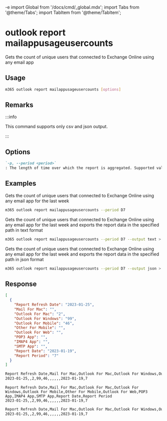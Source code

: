 -e <!-- DISCLAIMER: All secrets, passwords, and sensitive values in this document are examples only and not real credentials. -->
import Global from '/docs/cmd/_global.mdx';
import Tabs from '@theme/Tabs';
import TabItem from '@theme/TabItem';

# outlook report mailappusageusercounts

Gets the count of unique users that connected to Exchange Online using any email app

## Usage

```sh
m365 outlook report mailappusageusercounts [options]
```

## Remarks

:::info

This command supports only csv and json output.

:::

## Options

```md definition-list
`-p, --period <period>`
: The length of time over which the report is aggregated. Supported values `D7`, `D30`, `D90`, `D180`.
```

<Global />

## Examples

Gets the count of unique users that connected to Exchange Online using any email app for the last week

```sh
m365 outlook report mailappusageusercounts --period D7
```

Gets the count of unique users that connected to Exchange Online using any email app for the last week and exports the report data in the specified path in text format

```sh
m365 outlook report mailappusageusercounts --period D7 --output text > "mailappusageusercounts.txt"
```

Gets the count of unique users that connected to Exchange Online using any email app for the last week and exports the report data in the specified path in json format

```sh
m365 outlook report mailappusageusercounts --period D7 --output json > "mailappusageusercounts.json"
```

## Response

<Tabs>
  <TabItem value="JSON">

  ```json
  [
    {
      "Report Refresh Date": "2023-01-25",
      "Mail For Mac": "",
      "Outlook For Mac": "2",
      "Outlook For Windows": "99",
      "Outlook For Mobile": "46",
      "Other For Mobile": "",
      "Outlook For Web": "",
      "POP3 App": "",
      "IMAP4 App": "",
      "SMTP App": "",
      "Report Date": "2023-01-19",
      "Report Period": "7"
    }
  ]
  ```

  </TabItem>
  <TabItem value="Text">

  ```txt
  Report Refresh Date,Mail For Mac,Outlook For Mac,Outlook For Windows,Outlook For Mobile,Other For Mobile,Outlook For Web,POP3 App,IMAP4 App,SMTP App,Report Date,Report Period
  2023-01-25,,2,99,46,,,,,,2023-01-19,7
  ```

  </TabItem>
  <TabItem value="CSV">

  ```csv
  Report Refresh Date,Mail For Mac,Outlook For Mac,Outlook For Windows,Outlook For Mobile,Other For Mobile,Outlook For Web,POP3 App,IMAP4 App,SMTP App,Report Date,Report Period
  2023-01-25,,2,99,46,,,,,,2023-01-19,7
  ```

  </TabItem>
  <TabItem value="Markdown">

  ```md
  Report Refresh Date,Mail For Mac,Outlook For Mac,Outlook For Windows,Outlook For Mobile,Other For Mobile,Outlook For Web,POP3 App,IMAP4 App,SMTP App,Report Date,Report Period
  2023-01-25,,2,99,46,,,,,,2023-01-19,7
  ```

  </TabItem>
</Tabs>
